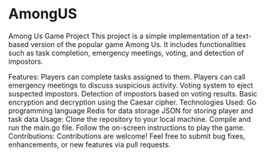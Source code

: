# AmongUS
Among Us Game Project
This project is a simple implementation of a text-based version of the popular game Among Us. It includes functionalities such as task completion, emergency meetings, voting, and detection of impostors.

Features:
Players can complete tasks assigned to them.
Players can call emergency meetings to discuss suspicious activity.
Voting system to eject suspected impostors.
Detection of impostors based on voting results.
Basic encryption and decryption using the Caesar cipher.
Technologies Used:
Go programming language
Redis for data storage
JSON for storing player and task data
Usage:
Clone the repository to your local machine.
Compile and run the main.go file.
Follow the on-screen instructions to play the game.
Contributions:
Contributions are welcome! Feel free to submit bug fixes, enhancements, or new features via pull requests.
